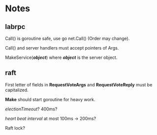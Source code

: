 # Notes
## labrpc
Call() is goroutine safe, use go net.Call() (Order may change).

Call() and server handlers must accept pointers of Args.

MakeService(***object***) where ***object*** is the server object.

## raft

First letter of fields in **RequestVoteArgs** and **RequestVoteReply** must be capitalized.

**Make** should start goroutine for heavy work.

*electionTimeout*? 400ms?

*heart beat interval* at most 100ms -> 200ms?

Raft lock?